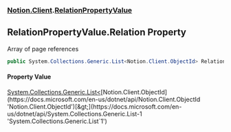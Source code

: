 ### [Notion.Client](Notion.Client.md 'Notion.Client').[RelationPropertyValue](Notion.Client.RelationPropertyValue.md 'Notion.Client.RelationPropertyValue')

## RelationPropertyValue.Relation Property

Array of page references

```csharp
public System.Collections.Generic.List<Notion.Client.ObjectId> Relation { get; set; }
```

#### Property Value
[System.Collections.Generic.List&lt;](https://docs.microsoft.com/en-us/dotnet/api/System.Collections.Generic.List-1 'System.Collections.Generic.List`1')[Notion.Client.ObjectId](https://docs.microsoft.com/en-us/dotnet/api/Notion.Client.ObjectId 'Notion.Client.ObjectId')[&gt;](https://docs.microsoft.com/en-us/dotnet/api/System.Collections.Generic.List-1 'System.Collections.Generic.List`1')